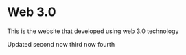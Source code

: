 # Web 3.0
This is the website that developed using web 3.0 technology

Updated second now third now fourth